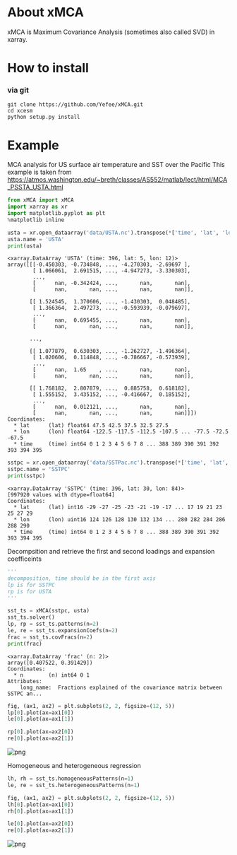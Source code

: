 
# About xMCA
xMCA is Maximum Covariance Analysis (sometimes also called SVD) in xarray. 


# How to install
### via git
```
git clone https://github.com/Yefee/xMCA.git
cd xcesm
python setup.py install
```


# Example
MCA analysis for US surface air temperature and SST over the Pacific
This example is taken from https://atmos.washington.edu/~breth/classes/AS552/matlab/lect/html/MCA_PSSTA_USTA.html


```python
from xMCA import xMCA
import xarray as xr
import matplotlib.pyplot as plt
%matplotlib inline
```


```python
usta = xr.open_dataarray('data/USTA.nc').transpose(*['time', 'lat', 'lon'])
usta.name = 'USTA'
print(usta)
```

    <xarray.DataArray 'USTA' (time: 396, lat: 5, lon: 12)>
    array([[[-0.450303, -0.734848, ..., -4.270303, -2.69697 ],
            [ 1.066061,  2.691515, ..., -4.947273, -3.330303],
            ...,
            [      nan, -0.342424, ...,       nan,       nan],
            [      nan,       nan, ...,       nan,       nan]],
    
           [[ 1.524545,  1.370606, ..., -1.430303,  0.048485],
            [ 1.366364,  2.497273, ..., -0.593939, -0.079697],
            ...,
            [      nan,  0.695455, ...,       nan,       nan],
            [      nan,       nan, ...,       nan,       nan]],
    
           ...,
    
           [[ 1.077879,  0.630303, ..., -1.262727, -1.496364],
            [ 1.020606,  0.114848, ..., -0.786667, -0.573939],
            ...,
            [      nan,  1.65    , ...,       nan,       nan],
            [      nan,       nan, ...,       nan,       nan]],
    
           [[ 1.768182,  2.807879, ...,  0.885758,  0.618182],
            [ 1.555152,  3.435152, ..., -0.416667,  0.185152],
            ...,
            [      nan,  0.012121, ...,       nan,       nan],
            [      nan,       nan, ...,       nan,       nan]]])
    Coordinates:
      * lat      (lat) float64 47.5 42.5 37.5 32.5 27.5
      * lon      (lon) float64 -122.5 -117.5 -112.5 -107.5 ... -77.5 -72.5 -67.5
      * time     (time) int64 0 1 2 3 4 5 6 7 8 ... 388 389 390 391 392 393 394 395



```python
sstpc = xr.open_dataarray('data/SSTPac.nc').transpose(*['time', 'lat', 'lon'])
sstpc.name = 'SSTPC'
print(sstpc)
```

    <xarray.DataArray 'SSTPC' (time: 396, lat: 30, lon: 84)>
    [997920 values with dtype=float64]
    Coordinates:
      * lat      (lat) int16 -29 -27 -25 -23 -21 -19 -17 ... 17 19 21 23 25 27 29
      * lon      (lon) uint16 124 126 128 130 132 134 ... 280 282 284 286 288 290
      * time     (time) int64 0 1 2 3 4 5 6 7 8 ... 388 389 390 391 392 393 394 395


Decompsition and retrieve the first and second loadings and expansion coefficeints 


```python
'''
decomposition, time should be in the first axis
lp is for SSTPC
rp is for USTA
'''

sst_ts = xMCA(sstpc, usta)
sst_ts.solver()
lp, rp = sst_ts.patterns(n=2)
le, re = sst_ts.expansionCoefs(n=2)
frac = sst_ts.covFracs(n=2)
print(frac)
```

    <xarray.DataArray 'frac' (n: 2)>
    array([0.407522, 0.391429])
    Coordinates:
      * n        (n) int64 0 1
    Attributes:
        long_name:  Fractions explained of the covariance matrix between SSTPC an...



```python
fig, (ax1, ax2) = plt.subplots(2, 2, figsize=(12, 5))
lp[0].plot(ax=ax1[0])
le[0].plot(ax=ax1[1])

rp[0].plot(ax=ax2[0])
re[0].plot(ax=ax2[1])
```



![png](https://github.com/Yefee/xMCA/blob/master/xMCA/examples/example_files/example_6_1.png)


Homogeneous and heterogeneous regression


```python
lh, rh = sst_ts.homogeneousPatterns(n=1)
le, re = sst_ts.heterogeneousPatterns(n=1)
```


```python
fig, (ax1, ax2) = plt.subplots(2, 2, figsize=(12, 5))
lh[0].plot(ax=ax1[0])
rh[0].plot(ax=ax1[1])

le[0].plot(ax=ax2[0])
re[0].plot(ax=ax2[1])
```


![png](https://github.com/Yefee/xMCA/blob/master/xMCA/examples/example_files/example_9_1.png)

